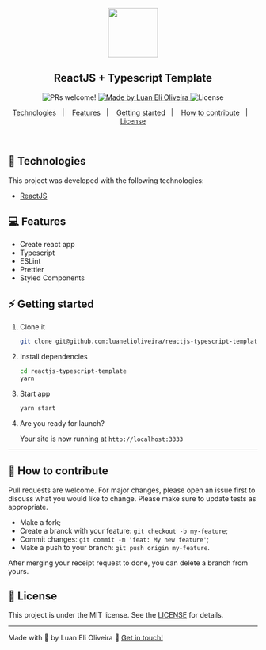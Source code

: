 <p align="center">
  <img src="https://rocketseat-cdn.s3-sa-east-1.amazonaws.com/theme-docs.svg" alt="" width="100">
</p>

<h2 align="center">
  ReactJS + Typescript Template
</h2>

<p align="center">

  <img src="https://img.shields.io/badge/PRs-welcome-%238257E6.svg" alt="PRs welcome!" />

  <a href="https://www.linkedin.com/in/luanoliveira/" target="_blank">
    <img alt="Made by Luan Eli Oliveira" src="https://img.shields.io/badge/made%20by-Luan%20Eli%20Oliveira-%238257E6">
  </a>

  <img alt="License" src="https://img.shields.io/badge/license-MIT-%238257E6">

</p>

<p align="center">
</p>

<p align="center">
  <a href="#-technologies">Technologies</a>&nbsp;&nbsp;&nbsp;|&nbsp;&nbsp;&nbsp;
  <a href="#-features">Features</a>&nbsp;&nbsp;&nbsp;|&nbsp;&nbsp;&nbsp;
  <a href="#-getting-started">Getting started</a>&nbsp;&nbsp;&nbsp;|&nbsp;&nbsp;&nbsp;
  <a href="#-how-to-contribute">How to contribute</a>&nbsp;&nbsp;&nbsp;|&nbsp;&nbsp;&nbsp;
  <a href="#memo-license">License</a>
</p>

<br>

## 🚀 Technologies

This project was developed with the following technologies:

- [ReactJS](https://pt-br.reactjs.org/)

## 💻 Features

- Create react app
- Typescript
- ESLint
- Prettier
- Styled Components

## ⚡️ Getting started

1. Clone it

   ```sh
   git clone git@github.com:luanelioliveira/reactjs-typescript-template.git
   ```

2. Install dependencies

   ```sh
   cd reactjs-typescript-template
   yarn
   ```
2. Start app

   ```sh
   yarn start
   ```

3. Are you ready for launch?

   Your site is now running at `http://localhost:3333`

---

## 🤔 How to contribute
Pull requests are welcome. For major changes, please open an issue first to discuss what you would like to change.
Please make sure to update tests as appropriate.

- Make a fork;
- Create a branck with your feature: `git checkout -b my-feature`;
- Commit changes: `git commit -m 'feat: My new feature'`;
- Make a push to your branch: `git push origin my-feature`.

After merging your receipt request to done, you can delete a branch from yours.

## :memo: License

This project is under the MIT license. See the [LICENSE](LICENSE) for details.

---
Made with 💜 by Luan Eli Oliveira 👋  [Get in touch!](https://www.linkedin.com/in/luanoliveira/)